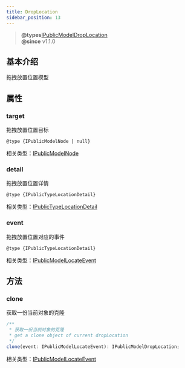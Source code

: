 ```yaml
---
title: DropLocation
sidebar_position: 13
---
```


> **@types**[IPublicModelDropLocation](https://github.com/samkenxstream/SAMkenxlowcode-engine/blob/main/packages/types/src/shell/model/drop-location.ts)<br/> 
> **@since** v1.1.0


## 基本介绍

拖拽放置位置模型

## 属性

### target

拖拽放置位置目标

`@type {IPublicModelNode | null}`

相关类型：[IPublicModelNode](https://github.com/samkenxstream/SAMkenxlowcode-engine/blob/main/packages/types/src/shell/model/node.ts)

### detail

拖拽放置位置详情

`@type {IPublicTypeLocationDetail}`

相关类型：[IPublicTypeLocationDetail](https://github.com/samkenxstream/SAMkenxlowcode-engine/blob/main/packages/types/src/shell/type/location-detail.ts)

### event

拖拽放置位置对应的事件

`@type {IPublicTypeLocationDetail}`

相关类型：[IPublicModelLocateEvent](https://github.com/samkenxstream/SAMkenxlowcode-engine/blob/main/packages/types/src/shell/model/location-event.ts)

## 方法

### clone

获取一份当前对象的克隆

```typescript
/**
 * 获取一份当前对象的克隆
 * get a clone object of current dropLocation
 */
clone(event: IPublicModelLocateEvent): IPublicModelDropLocation;
```

相关类型：[IPublicModelLocateEvent](https://github.com/samkenxstream/SAMkenxlowcode-engine/blob/main/packages/types/src/shell/model/location-event.ts)
